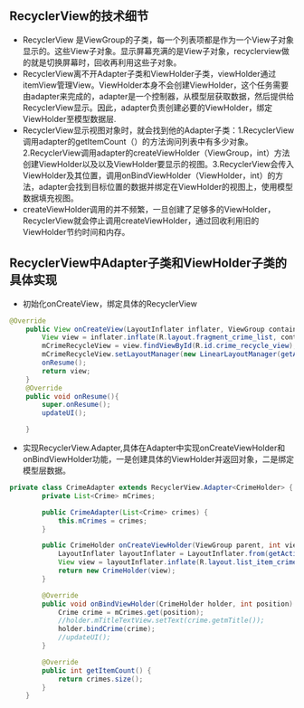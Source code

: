 ## RecyclerView的技术细节
- RecyclerView 是ViewGroup的子类，每一个列表项都是作为一个View子对象显示的。这些View子对象。显示屏幕充满的是View子对象，recyclerview做的就是切换屏幕时，回收再利用这些子对象。
- RecyclerView离不开Adapter子类和ViewHolder子类，viewHolder通过itemView管理View。ViewHolder本身不会创建ViewHolder，这个任务需要由adapter来完成的，adapter是一个控制器，从模型层获取数据，然后提供给RecyclerView显示。因此，adapter负责创建必要的ViewHolder，绑定ViewHolder至模型数据层.
- RecyclerView显示视图对象时，就会找到他的Adapter子类：1.RecyclerView调用adapter的getItemCount（）的方法询问列表中有多少对象。2.RecyclerView调用adapter的createViewHolder（ViewGroup，int）方法创建ViewHolder以及以及ViewHolder要显示的视图。3.RecyclerView会传入ViewHolder及其位置，调用onBindViewHolder（ViewHolder，int）的方法，adapter会找到目标位置的数据并绑定在ViewHolder的视图上，使用模型数据填充视图。
- createViewHolder调用的并不频繁，一旦创建了足够多的ViewHolder，RecyclerView就会停止调用createViewHolder，通过回收利用旧的ViewHolder节约时间和内存。

## RecyclerView中Adapter子类和ViewHolder子类的具体实现
- 初始化onCreateView，绑定具体的RecyclerView
```java
@Override
    public View onCreateView(LayoutInflater inflater, ViewGroup container, Bundle savedInstanceState){
        View view = inflater.inflate(R.layout.fragment_crime_list, container, false);
        mCrimeRecycleView = view.findViewById(R.id.crime_recycle_view); //绑定recyclerView
        mCrimeRecycleView.setLayoutManager(new LinearLayoutManager(getActivity()));
        onResume();
        return view;
    }
    @Override
    public void onResume(){
        super.onResume();
        updateUI();

    }
```
- 实现RecyclerView.Adapter,具体在Adapter中实现onCreateViewHolder和onBindViewHolder功能，一是创建具体的ViewHolder并返回对象，二是绑定模型层数据。
```java
private class CrimeAdapter extends RecyclerView.Adapter<CrimeHolder> {
        private List<Crime> mCrimes;

        public CrimeAdapter(List<Crime> crimes) {
            this.mCrimes = crimes;
        }

        public CrimeHolder onCreateViewHolder(ViewGroup parent, int viewType) {
            LayoutInflater layoutInflater = LayoutInflater.from(getActivity());
            View view = layoutInflater.inflate(R.layout.list_item_crime, parent, false);
            return new CrimeHolder(view);
        }

        @Override
        public void onBindViewHolder(CrimeHolder holder, int position) {
            Crime crime = mCrimes.get(position);
            //holder.mTitleTextView.setText(crime.getmTitle());
            holder.bindCrime(crime);
            //updateUI();
        }

        @Override
        public int getItemCount() {
            return crimes.size();
        }
    }
```

